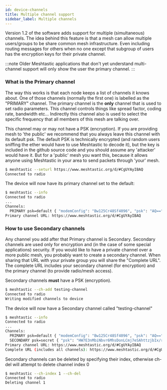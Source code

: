 ```yaml
---
id: device-channels
title: Multiple channel support
sidebar_label: Multiple channels
---
```


Version 1.2 of the software adds support for multiple (simultaneous) channels.  The idea behind this feature is that a mesh can allow multiple users/groups to be share common mesh infrastructure.  Even including routing messages for others when no one except that subgroup of users has the encryption keys for their private channel.

:::note
Older Meshtastic applications that don't yet understand multi-channel support will only show the user the primary channel.
:::

### What is the Primary channel

The way this works is that each node keeps a list of channels it knows about.  One of those channels (normally the first one) is labelled as the "PRIMARY" channel.  The primary channel is the **only** channel that is used to set radio parameters.  This channel controls things like spread factor, coding rate, bandwidth etc... Indirectly this channel also is used to select the specific frequency that all members of this mesh are talking over.

This channel may or may not have a PSK (encryption).  If you are providing mesh to 'the public' we recommend that you always leave this channel with its default psk.  The default PSK is technically encrypted (and random users sniffing the ether would have to use Meshtastic to decode it), but the key is included in the github source code and you should assume any 'attacker' would have it.  But for a 'public' mesh you want this, because it allows anyone using Meshtastic in your area to send packets through 'your' mesh.

```bash title="Setting default channel"
$ meshtastic --seturl https://www.meshtastic.org/d/#CgUYAyIBAQ
Connected to radio
```

The device will now have its primary channel set to the default:

```bash title="Expected output"
$ meshtastic --info
Connected to radio
...
Channels:
  PRIMARY psk=default { "modemConfig": "Bw125Cr48Sf4096", "psk": "AQ==" }
Primary channel URL: https://www.meshtastic.org/d/#CgUYAyIBAQ
```

### How to use Secondary channels

Any channel you add after that Primary channel is Secondary.  Secondary channels are used only for encryption and (in the case of some special applications) security.  If you would like to have a private channel over a more public mesh, you probably want to create a secondary channel.  When sharing that URL with your private group you will share the "Complete URL".  The complete URL includes your secondary channel (for encryption) and the primary channel (to provide radio/mesh access).

Secondary channels **must** have a PSK (encryption).

```bash title="Adding a channel called testing-channel"
$ meshtastic --ch-add testing-channel
Connected to radio
Writing modified channels to device
```

The device will now have a Secondary channel called "testing-channel"

```bash title="Expected output"
$ meshtastic --info
Connected to radio
...
Channels:
  PRIMARY psk=default { "modemConfig": "Bw125Cr48Sf4096", "psk": "AQ==" }
  SECONDARY psk=secret { "psk": "HW7E3nMbiNbvr6MhsDonLCmj7eSAhttzjbIx/r5OQmg=", "name": "testing-channel" }
Primary channel URL: https://www.meshtastic.org/d/#CgUYAyIBAQ
Complete URL (includes all channels): https://www.meshtastic.org/d/#CgUYAyIBAQopIiAdbsTecxuI1u-voyGwOicsKaPt5ICG23ONsjH-vk5CaCoFYWRtaW4
```

Secondary channels can be deleted by specifying their index, otherwise ch-del will attempt to delete channel index 0

```bash title="Deleting a secondary channel"
$ meshtastic --ch-index 1 --ch-del
Connected to radio
Deleting channel 1
```
